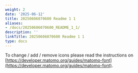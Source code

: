 ```yaml
---
weight: 2
date: '2025-06-12'
title: 20250606070600 Readme 1 1
aliases:
- /docs/20250606070600_README_1_1/
description: ''
linkTitle: 20250606070600 Readme 1 1
type: docs
---
```


To change / add / remove icons please read the instructions on [https://developer.matomo.org/guides/matomo-font](https://developer.matomo.org/guides/matomo-font).
